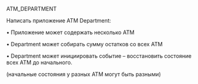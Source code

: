 ATM_DEPARTMENT

Написать приложение ATM Department:

• Приложение может содержать несколько ATM

• Department может собирать сумму остатков со всех ATM

• Department может инициировать событие – восстановить состояние всех ATM до начального.

(начальные состояния у разных ATM могут быть разными)